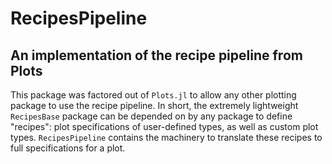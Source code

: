 # RecipesPipeline

## An implementation of the recipe pipeline from Plots

This package was factored out of `Plots.jl` to allow any other plotting package to use the recipe pipeline. In short, the extremely lightweight `RecipesBase` package can be depended on by any package to define "recipes": plot specifications of user-defined types, as well as custom plot types. `RecipesPipeline` contains the machinery to translate these recipes to full specifications for a plot.
